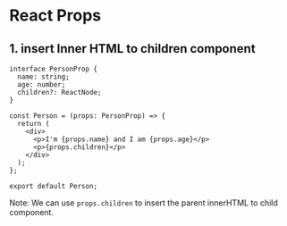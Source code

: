 # React Props

## 1. insert Inner HTML to children component

```tsx
interface PersonProp {
  name: string;
  age: number;
  children?: ReactNode;
}

const Person = (props: PersonProp) => {
  return (
    <div>
      <p>I'm {props.name} and I am {props.age}</p>
      <p>{props.children}</p>
    </div>
  );
};

export default Person;
```

Note: We can use `props.children` to insert the parent innerHTML to child component.